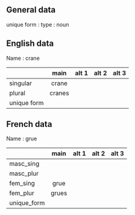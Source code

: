 ## General data

unique form :
type : noun

## English data

Name : crane

|             |  main  | alt 1 | alt 2 | alt 3 |
| :---------- | :----: | :---: | :---: | ----- |
| singular    | crane  |       |       |       |
| plural      | cranes |       |       |       |
| unique form |        |       |       |       |

## French data

Name : grue

|             | main  | alt 1 | alt 2 | alt 3 |
| :---------- | :---: | :---: | :---: | :---: |
| masc_sing   |       |       |       |       |
| masc_plur   |       |       |       |       |
| fem_sing    | grue  |       |       |       |
| fem_plur    | grues |       |       |       |
| unique_form |       |       |       |       |


